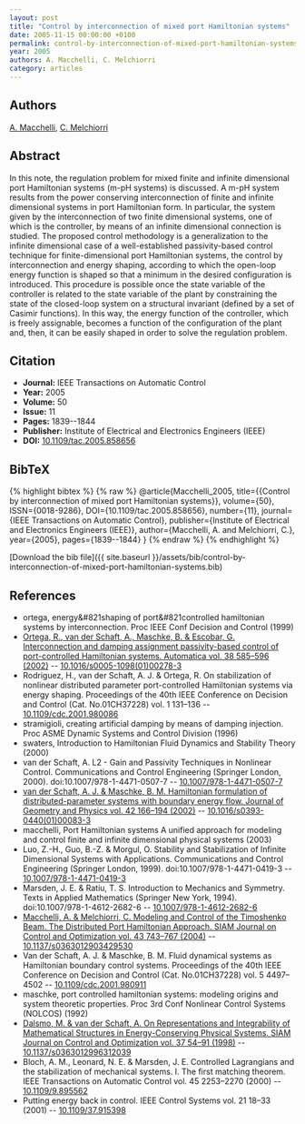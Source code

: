 ```yaml
---
layout: post
title: "Control by interconnection of mixed port Hamiltonian systems"
date: 2005-11-15 00:00:00 +0100
permalink: control-by-interconnection-of-mixed-port-hamiltonian-systems
year: 2005
authors: A. Macchelli, C. Melchiorri
category: articles
---
```

 
## Authors
[A. Macchelli](authors/alessandro-macchelli), [C. Melchiorri](authors/claudio-melchiorri)
 
## Abstract
In this note, the regulation problem for mixed finite and infinite dimensional port Hamiltonian systems (m-pH systems) is discussed. A m-pH system results from the power conserving interconnection of finite and infinite dimensional systems in port Hamiltonian form. In particular, the system given by the interconnection of two finite dimensional systems, one of which is the controller, by means of an infinite dimensional connection is studied. The proposed control methodology is a generalization to the infinite dimensional case of a well-established passivity-based control technique for finite-dimensional port Hamiltonian systems, the control by interconnection and energy shaping, according to which the open-loop energy function is shaped so that a minimum in the desired configuration is introduced. This procedure is possible once the state variable of the controller is related to the state variable of the plant by constraining the state of the closed-loop system on a structural invariant (defined by a set of Casimir functions). In this way, the energy function of the controller, which is freely assignable, becomes a function of the configuration of the plant and, then, it can be easily shaped in order to solve the regulation problem.
 
## Citation
- **Journal:** IEEE Transactions on Automatic Control
- **Year:** 2005
- **Volume:** 50
- **Issue:** 11
- **Pages:** 1839--1844
- **Publisher:** Institute of Electrical and Electronics Engineers (IEEE)
- **DOI:** [10.1109/tac.2005.858656](https://doi.org/10.1109/tac.2005.858656)
 
## BibTeX
{% highlight bibtex %}
{% raw %}
@article{Macchelli_2005,
  title={{Control by interconnection of mixed port Hamiltonian systems}},
  volume={50},
  ISSN={0018-9286},
  DOI={10.1109/tac.2005.858656},
  number={11},
  journal={IEEE Transactions on Automatic Control},
  publisher={Institute of Electrical and Electronics Engineers (IEEE)},
  author={Macchelli, A. and Melchiorri, C.},
  year={2005},
  pages={1839--1844}
}
{% endraw %}
{% endhighlight %}
 
[Download the bib file]({{ site.baseurl }}/assets/bib/control-by-interconnection-of-mixed-port-hamiltonian-systems.bib)
 
## References
- ortega, energy&#821shaping of port&#821controlled hamiltonian systems by interconnection. Proc IEEE Conf Decision and Control (1999)
- [Ortega, R., van der Schaft, A., Maschke, B. & Escobar, G. Interconnection and damping assignment passivity-based control of port-controlled Hamiltonian systems. Automatica vol. 38 585–596 (2002)](interconnection-and-damping-assignment-passivity-based-control-of-port-controlled-hamiltonian-systems) -- [10.1016/s0005-1098(01)00278-3](https://doi.org/10.1016/s0005-1098(01)00278-3)
- Rodriguez, H., van der Schaft, A. J. & Ortega, R. On stabilization of nonlinear distributed parameter port-controlled Hamiltonian systems via energy shaping. Proceedings of the 40th IEEE Conference on Decision and Control (Cat. No.01CH37228) vol. 1 131–136 -- [10.1109/cdc.2001.980086](https://doi.org/10.1109/cdc.2001.980086)
- stramigioli, creating artificial damping by means of damping injection. Proc ASME Dynamic Systems and Control Division (1996)
- swaters, Introduction to Hamiltonian Fluid Dynamics and Stability Theory (2000)
- van der Schaft, A. L2 - Gain and Passivity Techniques in Nonlinear Control. Communications and Control Engineering (Springer London, 2000). doi:10.1007/978-1-4471-0507-7 -- [10.1007/978-1-4471-0507-7](https://doi.org/10.1007/978-1-4471-0507-7)
- [van der Schaft, A. J. & Maschke, B. M. Hamiltonian formulation of distributed-parameter systems with boundary energy flow. Journal of Geometry and Physics vol. 42 166–194 (2002)](hamiltonian-formulation-of-distributed-parameter-systems-with-boundary-energy-flow) -- [10.1016/s0393-0440(01)00083-3](https://doi.org/10.1016/s0393-0440(01)00083-3)
- macchelli, Port Hamiltonian systems A unified approach for modeling and control finite and infinite dimensional physical systems (2003)
- Luo, Z.-H., Guo, B.-Z. & Morgul, O. Stability and Stabilization of Infinite Dimensional Systems with Applications. Communications and Control Engineering (Springer London, 1999). doi:10.1007/978-1-4471-0419-3 -- [10.1007/978-1-4471-0419-3](https://doi.org/10.1007/978-1-4471-0419-3)
- Marsden, J. E. & Ratiu, T. S. Introduction to Mechanics and Symmetry. Texts in Applied Mathematics (Springer New York, 1994). doi:10.1007/978-1-4612-2682-6 -- [10.1007/978-1-4612-2682-6](https://doi.org/10.1007/978-1-4612-2682-6)
- [Macchelli, A. & Melchiorri, C. Modeling and Control of the Timoshenko Beam. The Distributed Port Hamiltonian Approach. SIAM Journal on Control and Optimization vol. 43 743–767 (2004)](modeling-and-control-of-the-timoshenko-beam-the-distributed-port-hamiltonian-approach) -- [10.1137/s0363012903429530](https://doi.org/10.1137/s0363012903429530)
- Van der Schaft, A. J. & Maschke, B. M. Fluid dynamical systems as Hamiltonian boundary control systems. Proceedings of the 40th IEEE Conference on Decision and Control (Cat. No.01CH37228) vol. 5 4497–4502 -- [10.1109/cdc.2001.980911](https://doi.org/10.1109/cdc.2001.980911)
- maschke, port controlled hamiltonian systems: modeling origins and system theoretic properties. Proc 3rd Conf Nonlinear Control Systems (NOLCOS) (1992)
- [Dalsmo, M. & van der Schaft, A. On Representations and Integrability of Mathematical Structures in Energy-Conserving Physical Systems. SIAM Journal on Control and Optimization vol. 37 54–91 (1998)](on-representations-and-integrability-of-mathematical-structures-in-energy-conserving-physical-systems) -- [10.1137/s0363012996312039](https://doi.org/10.1137/s0363012996312039)
- Bloch, A. M., Leonard, N. E. & Marsden, J. E. Controlled Lagrangians and the stabilization of mechanical systems. I. The first matching theorem. IEEE Transactions on Automatic Control vol. 45 2253–2270 (2000) -- [10.1109/9.895562](https://doi.org/10.1109/9.895562)
- Putting energy back in control. IEEE Control Systems vol. 21 18–33 (2001) -- [10.1109/37.915398](https://doi.org/10.1109/37.915398)

